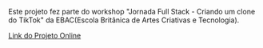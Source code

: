 Este projeto fez parte do workshop "Jornada Full Stack - Criando um clone do TikTok" da EBAC(Escola Britânica de Artes Criativas e Tecnologia).

<a href="https://tiktok-clone---jornadadev.web.app/">Link do Projeto Online</a>
